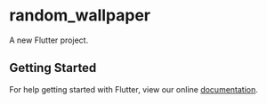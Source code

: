 # random_wallpaper

A new Flutter project.

## Getting Started

For help getting started with Flutter, view our online
[documentation](https://flutter.io/).
